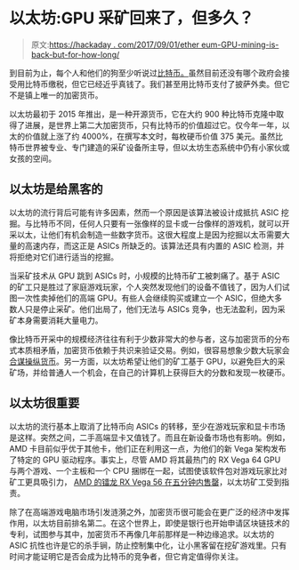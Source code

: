 # 以太坊:GPU 采矿回来了，但多久？

> 原文:[https://hackaday . com/2017/09/01/ether eum-GPU-mining-is-back-but-for-how-long/](https://hackaday.com/2017/09/01/ethereum-gpu-mining-is-back-but-for-how-long/)

到目前为止，每个人和他们的狗至少听说过[比特币。](https://en.wikipedia.org/wiki/Bitcoin)虽然目前还没有哪个政府会接受用比特币缴税，但它已经近乎真钱了。我们甚至用比特币支付了披萨外卖。但它不是镇上唯一的加密货币。

以太坊最初于 2015 年推出，是一种开源货币，它在大约 900 种比特币克隆中取得了进展，是世界上第二大加密货币，只有比特币的价值超过它。仅今年一年，以太的价值就上涨了约 4000%，在撰写本文时，每枚硬币价值 375 美元。虽然比特币世界被专业、专门建造的采矿设备所主导，但以太坊生态系统中仍有小家伙或女孩的空间。

## 以太坊是给黑客的

以太坊的流行背后可能有许多因素，然而一个原因是该算法被设计成抵抗 ASIC 挖掘。与比特币不同，任何人只要有一张像样的显卡或一台像样的游戏机，就可以开采以太，让他们有机会制造一些数字货币。这很大程度上是因为挖掘以太币需要大量的高速内存，而这正是 ASICs 所缺乏的。该算法还具有内置的 ASIC 检测，并将拒绝对它们进行适当的挖掘。

当采矿技术从 GPU 跳到 ASICs 时，小规模的比特币矿工被刺痛了。基于 ASIC 的矿工只是胜过了家庭游戏玩家，个人突然发现他们的设备不值钱了，因为人们试图一次性卖掉他们的高端 GPU。有些人会继续购买或建立一个 ASIC，但绝大多数人只是停止采矿。他们出局了，他们无法与 ASICs 竞争，也无法盈利，因为采矿本身需要消耗大量电力。

像比特币开采中的规模经济往往有利于少数非常大的参与者，这与加密货币的分布式本质相矛盾，加密货币依赖于共识来验证交易。例如，很容易想象少数大玩家会[合谋操纵货币](https://en.bitcoin.it/wiki/Majority_attack)。另一方面，以太坊希望让他们的矿工基于 GPU，以避免巨大的采矿场，并给普通人一个机会，在自己的计算机上获得巨大的分数和发现一枚硬币。

## 以太坊很重要

以太坊的流行基本上取消了比特币向 ASICs 的转移，至少在游戏玩家和显卡市场是这样。突然之间，二手高端显卡又值钱了。而且在新设备市场也有影响。例如，AMD 卡目前似乎优于其他卡，他们正在利用这一点，为他们的新 Vega 架构发布了特定的 GPU 驱动程序。事实上，尽管 AMD 将其最热门的 RX Vega 64 GPU 与两个游戏、一个主板和一个 CPU 捆绑在一起，试图使该软件包对游戏玩家比对矿工更具吸引力， [AMD 的镭龙 RX Vega 56 在五分钟内售罄](https://hothardware.com/news/amd-radeon-rx-vega-56-gaming-ethereum-beast-gpu-launches)，以太坊矿工受到指责。

除了在高端游戏电脑市场引发涟漪之外，加密货币很可能会在更广泛的经济中发挥作用，以太坊目前排名第二。在这个世界上，即使是银行也开始申请区块链技术的专利，试图参与其中，加密货币不再像几年前那样是一种边缘追求。以太坊的 ASIC 抗性也许是它的杀手锏，防止控制集中化，让小黑客留在挖矿游戏里。只有时间才能证明它是否会成为比特币的竞争者，但它肯定值得你关注。